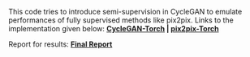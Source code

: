 This code tries to introduce semi-supervision in CycleGAN to emulate performances of fully supervised methods like pix2pix. Links to the implementation given below:
**[CycleGAN-Torch](https://github.com/junyanz/CycleGAN) |  [pix2pix-Torch](https://github.com/phillipi/pix2pix)**

Report for results: **[Final Report](https://drive.google.com/file/d/1mda8P3tOX22Jep_kX4KA8ybX8kZaPs42/view?usp=sharing)**
